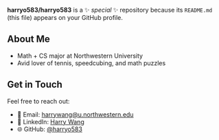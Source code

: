 
**harryo583/harryo583** is a ✨ _special_ ✨ repository because its `README.md` (this file) appears on your GitHub profile.

## About Me

- Math + CS major at Northwestern University
- Avid lover of tennis, speedcubing, and math puzzles

## Get in Touch

Feel free to reach out:

- 📧 Email: [harrywang@u.northwestern.edu](mailto:harrywang@u.northwestern.edu)
- 💼 LinkedIn: [Harry Wang](https://linkedin.com/in/harrywang)
- 🌐 GitHub: [@harryo583](https://github.com/harryo583)


<!--
Here are some ideas to get you started:

- 🔭 I’m currently working on ...
- 🌱 I’m currently learning ...
- 👯 I’m looking to collaborate on ...
- 🤔 I’m looking for help with ...
- 💬 Ask me about ...
- 📫 How to reach me: ...
- 😄 Pronouns: ...
- ⚡ Fun fact: ...
-->
